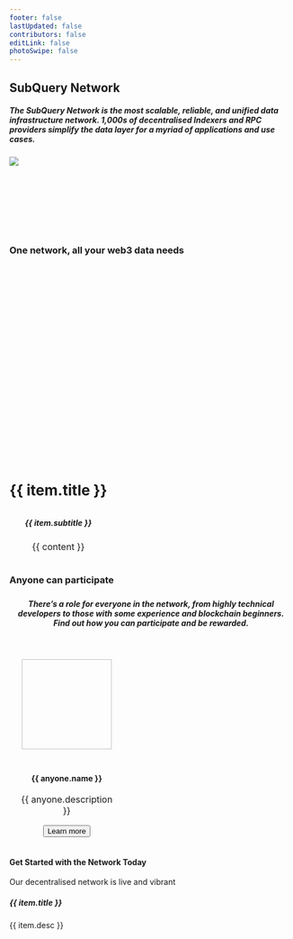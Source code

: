 ```yaml
---
footer: false
lastUpdated: false
contributors: false
editLink: false
photoSwipe: false
---
```


<link rel="stylesheet" href="/assets/style/homepage.css" as="style" />
 <div class="welcomeContainer">
  <div class="bannerRow">
    <div class="ct">
      <h2>SubQuery Network</h2>
      <h5>
        The SubQuery Network is the most scalable, reliable, and unified data infrastructure network. 1,000s of decentralised Indexers and RPC providers simplify the data layer for a myriad of applications and use cases.
      </h5>
    </div>
    <div class="bannerImage">
      <div class="bannerImageBg bannerImageBgRed"></div>
      <img src="/assets/img/architects.png" />
    </div>
  </div>
  <Banner
    title="Participate today as a Delegator"
    description="Anyone can participate as a Delegator in the Network to earn rewards based on the work that Node Operators do. Current APR for delegators is high, don't miss out!"
    buttonText="Join now"
    titleTag="h4"
    buttonLink="/subquery_network/delegators/delegating.html"
    backgroundUrl="/assets/img/network/join-network.png"
    style="margin-top: 0"
  ></Banner>
  <h3 style="margin-top: 140px; margin-bottom: 64px">
    One network, all your web3 data needs
  </h3>
  <div class="layout mb140" style="display: flex; gap: 24px">
    <BaseCard v-for="item in oneNetworkAllWeb3" :key="item.title">
      <div class="flexColCenter" style="gap: 24px; text-align: center">
        <img :src="item.image" height="300" />
        <h4 style="font-size: 26px">{{ item.title }}</h4>
        <h5 style="font-family: var(--font-family)">{{ item.subtitle }}</h5>
        <p
          v-for="content in item.contents"
          :key="content"
          style="font-size: 16px"
        >
          {{ content }}
        </p>
      </div>
    </BaseCard>
  </div>
  <h3 style="margin-bottom: 24px">Anyone can participate</h3>
  <h5
    style="
      margin-bottom: 40px;
      font-family: var(--font-family);
      max-width: 664px;
      text-align: center;
      color: var(--gray-400);
    "
  >
    There’s a role for everyone in the network, from highly technical
    developers to those with some experience and blockchain beginners. Find
    out how you can participate and be rewarded.
  </h5>
  <div
    class="layout"
    style="
      display: grid;
      grid-template-columns: 1fr 1fr;
      gap: 96px;
      text-align: center;
    "
  >
    <div
      class="flexColCenter"
      style="padding: 16px"
      v-for="anyone in anyoneContents"
      :key="anyone.name"
    >
      <img
        :src="anyone.image"
        :alt="anyone.name"
        width="160"
        height="160"
        style="margin-bottom: 24px"
      />
      <h4>{{ anyone.name }}</h4>
      <p style="max-width: 360px; font-size: 16px">
        {{ anyone.description }}
      </p>
      <router-link :to="{ path: anyone.moreLink }">
        <button class="button">Learn more</button>
      </router-link>
    </div>
  </div>
  <Banner
    title="The SubQuery Data Node"
    :description="[
      'The SubQuery data node is a revolution in how we think about RPCs.',
      'It is a heavily forked RPC node that is perfectly optimised for querying and running in a decentralised environment. Performance of web3 dApps is no longer limited by slow RPC endpoints.',
    ]"
    buttonText="Run one today"
    titleTag="h4"
    buttonLink="/subquery_network/data_node/introduction.html"
    backgroundUrl="https://subquery.network/images/subqlDataNode.png"
    style="background-size: 300px; background-position: right"
  ></Banner>
  <Banner
    title="The SQT Token"
    :description="[
      'The SubQuery Token (SQT) is a utility token that powers the SubQuery Network. It is central to the efficient operation of a decentralised network of node operators.',
      'You can read about the tokenomics and access SQT on a number of exchanges.',
    ]"
    buttonText="Learn about SQT"
    titleTag="h4"
    buttonLink="/subquery_network/token/token.html"
    backgroundUrl="/assets/img/network/sqt.png"
    style="
      justify-content: flex-end;
      background-size: 300px;
      background-position: left;
    "
  ></Banner>
  <div class="advancedFeatures layout mt80">
    <h4>Get Started with the Network Today</h4>
    <p>Our decentralised network is live and vibrant</p>
    <div class="grid3column" style="gap: 24px">
      <router-link
        v-for="item in advancedFeatures"
        :key="item.title"
        :to="{ path: item.link }"
        style="text-decoration: none"
      >
        <BaseCard>
          <h5 class="fontText">{{ item.title }}</h5>
          <p class="fontMedium" style="margin-top: 16px; margin-bottom: 0">
            {{ item.desc }}
          </p>
        </BaseCard>
      </router-link>
    </div>
  </div>
  <Banner
    title="SubQuery’s Indexer SDK"
    :description="[
      'SubQuery is a fast, flexible, and reliable open-source data indexer that provides you with custom APIs for your web3 project across all of our supported chains. ',
      'Build your own custom API for over 160 chains today by following our quick start guides, then host it your way',
    ]"
    buttonText="Learn more about our Indexer SDK"
    titleTag="h4"
    buttonLink="/indexer/welcome.html"
    backgroundUrl="https://subquery.network/images/indexerConcept.png"
    style="
      background-size: 389px;
      background-position: right;
    "
  ></Banner>
  <NeedHelp></NeedHelp>
  <Footer></Footer>
</div>
   
<component is="script" src="/assets/js/welcome.js" />

<script setup>
import {ref} from 'vue'
const oneNetworkAllWeb3 = ref([
  {
    image: "https://subquery.network/images/indexerConcept.png",
    title: 'Decentralised Data Indexers',
    subtitle: 'Fast, reliable, decentralised, and customised APIs for your web3 project',
    contents: [
      "SubQuery APIs make your dApp lighting quick. By providing a indexed data layer, your dApps get richer data faster to allow you to build intuitive and immersive experiences for your users.",
      "Easy to build, test, deploy, and run, SubQuery’s Data Indexer makes dApp development a breeze."
    ],
  },
  {
    image: "https://subquery.network/images/rpcConcept.png",
    title: 'Decentralised RPC Endpoints',
    subtitle: 'Faster, cheaper, and globally decentralised RPCs that supercharge your dApp',
    contents: [
      "The SubQuery Data Node is a heavily optimised RPC endpoint that unlocks new breakthroughs in performance and scalability to power the next generation of web3 projects.",
      "With similar RPC endpoints and helpful SDKs to manage network connections, supercharging your dApp takes only a second."
    ],
  }
])

const anyoneContents = ref([
  {
    name: "DApp Users",
    description:
      "DApp Users will ask the SubQuery Network for specific indexed data and RPC endpoints for their dApps or tools, and exchange an advertised amount of SQT for each request.",
    image: "https://subquery.network/robots/consumer/consumer.png",
    moreLink:
      "/subquery_network/consumers/introduction.html",
  },
  {
    name: "Delegators",
    description:
      "Delegators will participate in the Network by supporting their favourite Data Indexers and RPC Providers to earn rewards based on the work those indexers do.",
    image: "https://subquery.network/robots/delegator/delegator.png",

    moreLink:
      "/subquery_network/delegators/introduction.html",
  },
  {
    name: "Data Indexers",
    description:
      "Data Indexers will run and maintain high quality SubQuery projects in their own infrastructure and will be rewarded in SQT for the requests that they serve.",
    image: "https://subquery.network/robots/indexer/indexer.png",

    moreLink: "/subquery_network/node_operators/introduction.html",
  },
  {
    name: "RPC Providers",
    description:
      "RPC Providers run the optimised SubQuery Data Node and are rewarded in SQT for providing reliable, scalable, and affordable RPC services to the network.",
    image: "https://subquery.network/robots/rpc/rpc.svg",

    moreLink:
      "/subquery_network/architects/introduction.html",
  },
])

const advancedFeatures = ref([
  {
    title: 'Delegate to the SubQuery Network',
    desc: 'Anyone can participate as a Delegator and participate in the Network to earn rewards based on the work that Node Operators do.',
    link: '/subquery_network/delegators/delegating.html'
  },
  {
    title: 'The SQT Token',
    desc: 'The SubQuery Token (SQT) is a utility token that powers the SubQuery Network. Learn how to get SQT and the tokenomics of it.',
    link: '/subquery_network/token/token.html'

  },
  {
    title: 'Join as a Node Operators',
    desc: 'More technical users are able to join the network as a Node Operators and start indexing and syncing various projects.',
    link: '/subquery_network/node_operators/setup/becoming-a-node-operator.html'

  },
  {
    title: 'Publish your Project to the Network',
    desc: 'If you’ve built a SubQuery project, you can publish it to the network and benefit from decentralised infrastructure hosting today.',
    link: '/subquery_network/architect/publish.html'
  },
  {
    title: 'View Economic Model',
    desc: 'Take a deep dive into the economic models of the SubQuery Network, including how rewards are calculated and distributed.',
    link: '/subquery_network/introduction/reward-distribution.html'
  },
  {
    title: 'View Network Parameters',
    desc: 'See the latest network statistics and parameters in the network so you can easily calculate return and decide on where to stake your SQT.',
    link: '/subquery_network/parameters.html'

  }
])

</script>
